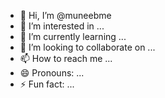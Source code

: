 - 👋 Hi, I’m @muneebme
- 👀 I’m interested in ...
- 🌱 I’m currently learning ...
- 💞️ I’m looking to collaborate on ...
- 📫 How to reach me ...
- 😄 Pronouns: ...
- ⚡ Fun fact: ...

<!---
muneebme/muneebme is a ✨ special ✨ repository because its `README.md` (this file) appears on your GitHub profile.
You can click the Preview link to take a look at your changes.
--->
